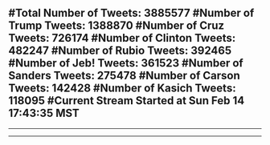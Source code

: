 #Total Number of Tweets: 3885577 
#Number of Trump Tweets: 1388870
#Number of Cruz Tweets: 726174
#Number of Clinton Tweets: 482247
#Number of Rubio Tweets: 392465
#Number of Jeb! Tweets: 361523
#Number of Sanders Tweets: 275478
#Number of Carson Tweets: 142428
#Number of Kasich Tweets: 118095
#Current Stream Started at Sun Feb 14 17:43:35 MST
---
---
---
